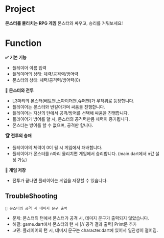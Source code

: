# Project
**몬스터를 물리치는 RPG 게임** 
몬스터와 싸우고, 승리를 거둬보세요!



# Function
**✅ 기본 기능**
 - 플레이어 이름 입력
 - 플레이어의 상태: 체력/공격력/방어력
 - 몬스터의 상태: 체력/공격력/방어력(0)

**🧌 몬스터와 전투**
 - L3마리의 몬스터(배트맨,스파이더맨,슈퍼맨)가 무작위로 등장합니다.
 - 플레이어는 몬스터와 번갈아가며 싸움을 진행합니다.
 - 플레이어는 자신의 턴에서 공격/방어를 선택해 싸움을 진행합니다.
 - 플레이어가 방어를 할 시, 몬스터의 공격력만큼 체력이 증가됩니다.
 - 몬스터는 방어를 할 수 없으며, 공격만 합니다.

**🏆 전투의 승패**
 - 플레이어의 체력이 0이 될 시 게임에서 패배합니다.
 - 플레이어가 몬스터를 n마리 물리치면 게임에서 승리합니다. (main.dart에서 n값 설정 가능)

**📁 게임 저장**
 - 전투가 끝나면 플레이어는 게임을 저장할 수 있습니다.
 


## TroubleShooting

    🚨 몬스터의 공격 시 데미지 문구 출력

 - 문제: 몬스터의 턴에서 몬스터가 공격 시, 데미지 문구가 출력되지 않았습니다.
 - 해결: game.dart에서 몬스터의 턴 시 [// 공격 결과 출력] Print문 추가
 - 고민: 플레이어의 턴 시, 데미지 문구는 character.dart에 있어서 일관성이 떨어짐.
 
